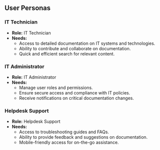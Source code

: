 ## User Personas

### IT Technician
- **Role:** IT Technician
- **Needs:**
  - Access to detailed documentation on IT systems and technologies.
  - Ability to contribute and collaborate on documentation.
  - Quick and efficient search for relevant content.

### IT Administrator
- **Role:** IT Administrator
- **Needs:**
  - Manage user roles and permissions.
  - Ensure secure access and compliance with IT policies.
  - Receive notifications on critical documentation changes.

### Helpdesk Support
- **Role:** Helpdesk Support
- **Needs:**
  - Access to troubleshooting guides and FAQs.
  - Ability to provide feedback and suggestions on documentation.
  - Mobile-friendly access for on-the-go assistance.
